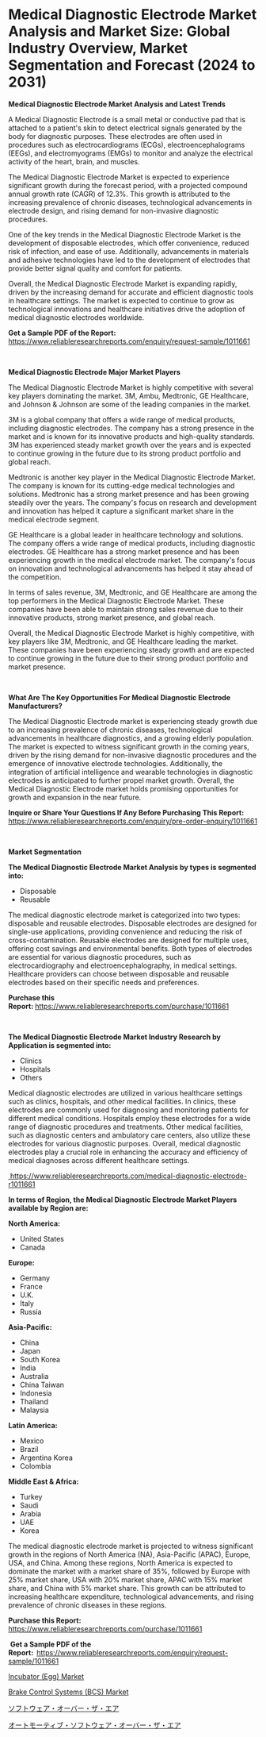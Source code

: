 <p><h1>Medical Diagnostic Electrode Market Analysis and Market Size: Global Industry Overview, Market Segmentation and Forecast (2024 to 2031)</h1></p><p><strong>Medical Diagnostic Electrode Market Analysis and Latest Trends</strong></p>
<p><p>A Medical Diagnostic Electrode is a small metal or conductive pad that is attached to a patient's skin to detect electrical signals generated by the body for diagnostic purposes. These electrodes are often used in procedures such as electrocardiograms (ECGs), electroencephalograms (EEGs), and electromyograms (EMGs) to monitor and analyze the electrical activity of the heart, brain, and muscles.</p><p>The Medical Diagnostic Electrode Market is expected to experience significant growth during the forecast period, with a projected compound annual growth rate (CAGR) of 12.3%. This growth is attributed to the increasing prevalence of chronic diseases, technological advancements in electrode design, and rising demand for non-invasive diagnostic procedures.</p><p>One of the key trends in the Medical Diagnostic Electrode Market is the development of disposable electrodes, which offer convenience, reduced risk of infection, and ease of use. Additionally, advancements in materials and adhesive technologies have led to the development of electrodes that provide better signal quality and comfort for patients.</p><p>Overall, the Medical Diagnostic Electrode Market is expanding rapidly, driven by the increasing demand for accurate and efficient diagnostic tools in healthcare settings. The market is expected to continue to grow as technological innovations and healthcare initiatives drive the adoption of medical diagnostic electrodes worldwide.</p></p>
<p><strong>Get a Sample PDF of the Report:&nbsp;</strong> <a href="https://www.reliableresearchreports.com/enquiry/request-sample/1011661">https://www.reliableresearchreports.com/enquiry/request-sample/1011661</a></p>
<p>&nbsp;</p>
<p><strong>Medical Diagnostic Electrode Major Market Players</strong></p>
<p><p>The Medical Diagnostic Electrode Market is highly competitive with several key players dominating the market. 3M, Ambu, Medtronic, GE Healthcare, and Johnson & Johnson are some of the leading companies in the market. </p><p>3M is a global company that offers a wide range of medical products, including diagnostic electrodes. The company has a strong presence in the market and is known for its innovative products and high-quality standards. 3M has experienced steady market growth over the years and is expected to continue growing in the future due to its strong product portfolio and global reach.</p><p>Medtronic is another key player in the Medical Diagnostic Electrode Market. The company is known for its cutting-edge medical technologies and solutions. Medtronic has a strong market presence and has been growing steadily over the years. The company's focus on research and development and innovation has helped it capture a significant market share in the medical electrode segment.</p><p>GE Healthcare is a global leader in healthcare technology and solutions. The company offers a wide range of medical products, including diagnostic electrodes. GE Healthcare has a strong market presence and has been experiencing growth in the medical electrode market. The company's focus on innovation and technological advancements has helped it stay ahead of the competition.</p><p>In terms of sales revenue, 3M, Medtronic, and GE Healthcare are among the top performers in the Medical Diagnostic Electrode Market. These companies have been able to maintain strong sales revenue due to their innovative products, strong market presence, and global reach.</p><p>Overall, the Medical Diagnostic Electrode Market is highly competitive, with key players like 3M, Medtronic, and GE Healthcare leading the market. These companies have been experiencing steady growth and are expected to continue growing in the future due to their strong product portfolio and market presence.</p></p>
<p>&nbsp;</p>
<p><strong>What Are The Key Opportunities For Medical Diagnostic Electrode Manufacturers?</strong></p>
<p><p>The Medical Diagnostic Electrode market is experiencing steady growth due to an increasing prevalence of chronic diseases, technological advancements in healthcare diagnostics, and a growing elderly population. The market is expected to witness significant growth in the coming years, driven by the rising demand for non-invasive diagnostic procedures and the emergence of innovative electrode technologies. Additionally, the integration of artificial intelligence and wearable technologies in diagnostic electrodes is anticipated to further propel market growth. Overall, the Medical Diagnostic Electrode market holds promising opportunities for growth and expansion in the near future.</p></p>
<p><strong>Inquire or Share Your Questions If Any Before Purchasing This Report:</strong> <a href="https://www.reliableresearchreports.com/enquiry/pre-order-enquiry/1011661">https://www.reliableresearchreports.com/enquiry/pre-order-enquiry/1011661</a></p>
<p>&nbsp;</p>
<p><strong>Market Segmentation</strong></p>
<p><strong>The Medical Diagnostic Electrode Market Analysis by types is segmented into:</strong></p>
<p><ul><li>Disposable</li><li>Reusable</li></ul></p>
<p><p>The medical diagnostic electrode market is categorized into two types: disposable and reusable electrodes. Disposable electrodes are designed for single-use applications, providing convenience and reducing the risk of cross-contamination. Reusable electrodes are designed for multiple uses, offering cost savings and environmental benefits. Both types of electrodes are essential for various diagnostic procedures, such as electrocardiography and electroencephalography, in medical settings. Healthcare providers can choose between disposable and reusable electrodes based on their specific needs and preferences.</p></p>
<p><strong>Purchase this Report:&nbsp;</strong><a href="https://www.reliableresearchreports.com/purchase/1011661">https://www.reliableresearchreports.com/purchase/1011661</a></p>
<p>&nbsp;</p>
<p><strong>The Medical Diagnostic Electrode Market Industry Research by Application is segmented into:</strong></p>
<p><ul><li>Clinics</li><li>Hospitals</li><li>Others</li></ul></p>
<p><p>Medical diagnostic electrodes are utilized in various healthcare settings such as clinics, hospitals, and other medical facilities. In clinics, these electrodes are commonly used for diagnosing and monitoring patients for different medical conditions. Hospitals employ these electrodes for a wide range of diagnostic procedures and treatments. Other medical facilities, such as diagnostic centers and ambulatory care centers, also utilize these electrodes for various diagnostic purposes. Overall, medical diagnostic electrodes play a crucial role in enhancing the accuracy and efficiency of medical diagnoses across different healthcare settings.</p></p>
<p><a href="https://www.reliableresearchreports.com/medical-diagnostic-electrode-r1011661">&nbsp;https://www.reliableresearchreports.com/medical-diagnostic-electrode-r1011661</a></p>
<p><strong>In terms of Region, the Medical Diagnostic Electrode Market Players available by Region are:</strong></p>
<p>
    <p> <strong> North America: </strong>
        <ul>
            <li>United States</li>
            <li>Canada</li>
        </ul>
        </p> 
    <p> <strong> Europe: </strong>
        <ul>
            <li>Germany</li>
            <li>France</li>
            <li>U.K.</li>
            <li>Italy</li>
            <li>Russia</li>
        </ul>
        </p> 
    <p> <strong> Asia-Pacific: </strong>
        <ul>
            <li>China</li>
            <li>Japan</li>
            <li>South Korea</li>
            <li>India</li>
            <li>Australia</li>
            <li>China Taiwan</li>
            <li>Indonesia</li>
            <li>Thailand</li>
            <li>Malaysia</li>
        </ul>
        </p> 
    <p> <strong> Latin America: </strong>
        <ul>
            <li>Mexico</li>
            <li>Brazil</li>
            <li>Argentina Korea</li>
            <li>Colombia</li>
        </ul>
        </p> 
    <p> <strong> Middle East & Africa: </strong>
        <ul>
            <li>Turkey</li>
            <li>Saudi</li>
            <li>Arabia</li>
            <li>UAE</li>
            <li>Korea</li>
        </ul>
    </p>
    </p>
<p><p>The medical diagnostic electrode market is projected to witness significant growth in the regions of North America (NA), Asia-Pacific (APAC), Europe, USA, and China. Among these regions, North America is expected to dominate the market with a market share of 35%, followed by Europe with 25% market share, USA with 20% market share, APAC with 15% market share, and China with 5% market share. This growth can be attributed to increasing healthcare expenditure, technological advancements, and rising prevalence of chronic diseases in these regions.</p></p>
<p><strong>Purchase this Report: </strong><a href="https://www.reliableresearchreports.com/purchase/1011661">https://www.reliableresearchreports.com/purchase/1011661</a></p>
<p>&nbsp;<strong>Get a Sample PDF of the Report:&nbsp;&nbsp;</strong><a href="https://www.reliableresearchreports.com/enquiry/request-sample/1011661">https://www.reliableresearchreports.com/enquiry/request-sample/1011661</a></p>
<p><strong></strong></p>
<p><p><a href="https://github.com/Krish2023na/Market-Research-Report-List-5/blob/main/incubator-egg-market.md">Incubator (Egg) Market</a></p><p><a href="https://github.com/RickHolmes3/Market-Research-Report-List-5/blob/main/brake-control-systems-bcs-market.md">Brake Control Systems (BCS) Market</a></p><p><a href="https://github.com/leigh4852023/Market-Research-Report-List-1/blob/main/9040141170674.md">ソフトウェア・オーバー・ザ・エア</a></p><p><a href="https://github.com/SimeonBode1/Market-Research-Report-List-1/blob/main/9781299170675.md">オートモーティブ・ソフトウェア・オーバー・ザ・エア</a></p></p>